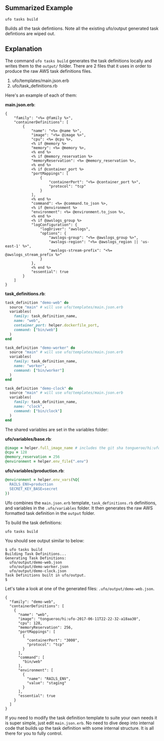 ## Summarized Example

    ufo tasks build

Builds all the task defintiions. Note all the existing ufo/output generated task defintions are wiped out.

## Explanation

The command `ufo tasks build` generates the task definitions locally and writes them to the `output/` folder.  There are 2 files that it uses in order to produce the raw AWS task definitions files.

1. ufo/templates/main.json.erb
2. ufo/task_definitions.rb

Here's an example of each of them:

**main.json.erb**:

    {
        "family": "<%= @family %>",
        "containerDefinitions": [
            {
                "name": "<%= @name %>",
                "image": "<%= @image %>",
                "cpu": <%= @cpu %>,
                <% if @memory %>
                "memory": <%= @memory %>,
                <% end %>
                <% if @memory_reservation %>
                "memoryReservation": <%= @memory_reservation %>,
                <% end %>
                <% if @container_port %>
                "portMappings": [
                    {
                        "containerPort": "<%= @container_port %>",
                        "protocol": "tcp"
                    }
                ],
                <% end %>
                "command": <%= @command.to_json %>,
                <% if @environment %>
                "environment": <%= @environment.to_json %>,
                <% end %>
                <% if @awslogs_group %>
                "logConfiguration": {
                    "logDriver": "awslogs",
                    "options": {
                        "awslogs-group": "<%= @awslogs_group %>",
                        "awslogs-region": "<%= @awslogs_region || 'us-east-1' %>",
                        "awslogs-stream-prefix": "<%= @awslogs_stream_prefix %>"
                    }
                },
                <% end %>
                "essential": true
            }
        ]
    }

**task_definitions.rb**:

```ruby
task_definition "demo-web" do
  source "main" # will use ufo/templates/main.json.erb
  variables(
    family: task_definition_name,
    name: "web",
    container_port: helper.dockerfile_port,
    command: ["bin/web"]
  )
end

task_definition "demo-worker" do
  source "main" # will use ufo/templates/main.json.erb
  variables(
    family: task_definition_name,
    name: "worker",
    command: ["bin/worker"]
  )
end

task_definition "demo-clock" do
  source "main" # will use ufo/templates/main.json.erb
  variables(
    family: task_definition_name,
    name: "clock",
    command: ["bin/clock"]
  )
end
```

The shared variables are set in the variables folder:

**ufo/variables/base.rb**:

```ruby
@image = helper.full_image_name # includes the git sha tongueroo/hi:ufo-[sha].
@cpu = 128
@memory_reservation = 256
@environment = helper.env_file(".env")
```

**ufo/variables/production.rb**:

```ruby
@environment = helper.env_vars(%Q{
  RAILS_ENV=production
  SECRET_KEY_BASE=secret
})
```

Ufo combines the `main.json.erb` template, `task_definitions.rb` definitions, and variables in the `.ufo/variables` folder.  It then generates the raw AWS formatted task definition in the `output` folder.

To build the task definitions:

    ufo tasks build

You should see output similar to below:

    $ ufo tasks build
    Building Task Definitions...
    Generating Task Definitions:
      ufo/output/demo-web.json
      ufo/output/demo-worker.json
      ufo/output/demo-clock.json
    Task Definitions built in ufo/output.
    $

Let's take a look at one of the generated files: `.ufo/output/demo-web.json`.

    {
      "family": "demo-web",
      "containerDefinitions": [
        {
          "name": "web",
          "image": "tongueroo/hi:ufo-2017-06-11T22-22-32-a18aa30",
          "cpu": 128,
          "memoryReservation": 256,
          "portMappings": [
            {
              "containerPort": "3000",
              "protocol": "tcp"
            }
          ],
          "command": [
            "bin/web"
          ],
          "environment": [
            {
              "name": "RAILS_ENV",
              "value": "staging"
            }
          ],
          "essential": true
        }
      ]
    }

If you need to modify the task definition template to suite your own needs it is super simple, just edit `main.json.erb`.  No need to dive deep into internal code that builds up the task definition with some internal structure.  It is all there for you to fully control.

